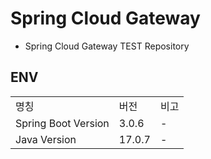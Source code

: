 # Spring Cloud Gateway
- Spring Cloud Gateway TEST Repository

## ENV
||||
|--|--|--|
|명칭|버전|비고|
|Spring Boot Version|3.0.6|-|
|Java Version|17.0.7|-|
